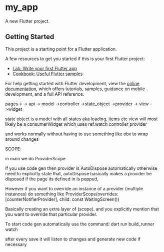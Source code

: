 # my_app

A new Flutter project.

## Getting Started

This project is a starting point for a Flutter application.

A few resources to get you started if this is your first Flutter project:

- [Lab: Write your first Flutter app](https://docs.flutter.dev/get-started/codelab)
- [Cookbook: Useful Flutter samples](https://docs.flutter.dev/cookbook)

For help getting started with Flutter development, view the
[online documentation](https://docs.flutter.dev/), which offers tutorials,
samples, guidance on mobile development, and a full API reference.



pages->
-> api
-> model
->controller
->state_object
->provider
-> view
->widget

state object is a model with all states aka loading, items etc
view will most likely be a consumerWidget which uses ref.watch controller provider

and works normally without having to use something like obx to wrap around changes


SCOPE:

in main we do ProviderScope


if you use code gen then provider is AutoDispose automatically otherwise need to explicitly state that, autoDispose basically makes a provider be disposed if the page its defined in is popped,

However if you want to override an instance of a provider (multiple instances) do something like ProviderScope(overrides: [counterNotifierProvider], child: const WaitingScreen())

Basically creating an extra layer of (scope). and you explicitly mention that you want to override that particular provider.



To start code gen automatically use the command: dart run build_runner watch

after every save it will listen to changes and generate new code if necessary
